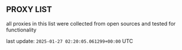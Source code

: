 ## PROXY LIST

all proxies in this list were collected from open sources and tested for functionality

last update: `2025-01-27 02:20:05.061299+00:00` UTC